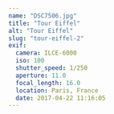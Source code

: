```yaml
---
name: "DSC7506.jpg"
title: "Tour Eiffel"
alt: "Tour Eiffel"
slug: "tour-eiffel-2"
exif:
  camera: ILCE-6000
  iso: 100
  shutter_speed: 1/250
  aperture: 11.0
  focal_length: 16.0
  location: Paris, France
  date: 2017-04-22 11:16:05
---
```

